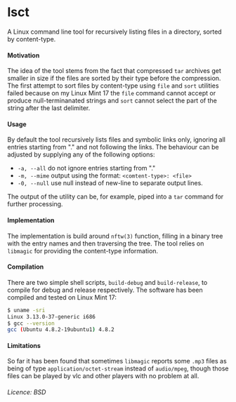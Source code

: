 # lsct
A Linux command line tool for recursively listing files in a directory, sorted by content-type. 

#### Motivation
The idea of the tool stems from the fact that compressed ```tar``` archives get smaller in size if the files are sorted by their type before the compression. The first attempt to sort files by content-type using ```file``` and ```sort``` utilities failed because on my Linux Mint 17 the ```file``` command cannot accept or produce null-terminanated strings and ```sort``` cannot select the part of the string after the last delimiter.

#### Usage
By default the tool recursively lists files and symbolic links only, ignoring all entries starting from "." and not following the links. The behaviour can be adjusted by supplying any of the following options:
* ```-a, --all```   do not ignore entries starting from "."
* ```-m, --mime```  output using the format: ```<comtent-type>: <file>```
* ```-0, --null```  use null instead of new-line to separate output lines.

The output of the utility can be, for example, piped into a ```tar``` command for further processing. 

#### Implementation
The implementation is build around ```nftw(3)``` function, filling in a binary tree with the entry names and then traversing the tree. The tool relies on ```libmagic``` for providing the content-type information.

#### Compilation
There are two simple shell scripts, ```build-debug``` and ```build-release```, to compile for debug and release respectively. The software has been compiled and tested on Linux Mint 17:
```bash
$ uname -sri
Linux 3.13.0-37-generic i686
$ gcc --version
gcc (Ubuntu 4.8.2-19ubuntu1) 4.8.2
```

#### Limitations
So far it has been found that sometimes ```libmagic``` reports some ```.mp3``` files as being of type ```application/octet-stream``` instead of ```audio/mpeg```, though those files can be played by vlc and other players with no problem at all.

###### Licence: BSD

